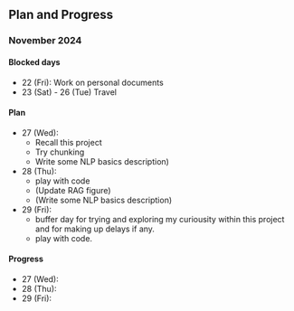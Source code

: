 ## Plan and Progress
### November 2024


#### Blocked days
- 22 (Fri): Work on personal documents
- 23 (Sat) - 26 (Tue) Travel

#### Plan
- 27 (Wed): 
    - Recall this project
    - Try chunking
    - Write some NLP basics description)
- 28 (Thu):
    - play with code
    - (Update RAG figure)
    - (Write some NLP basics description)
- 29 (Fri):
    - buffer day for trying and exploring my curiousity within this project and for making up delays if any. 
    - play with code.


#### Progress
- 27 (Wed):
- 28 (Thu):
- 29 (Fri):

